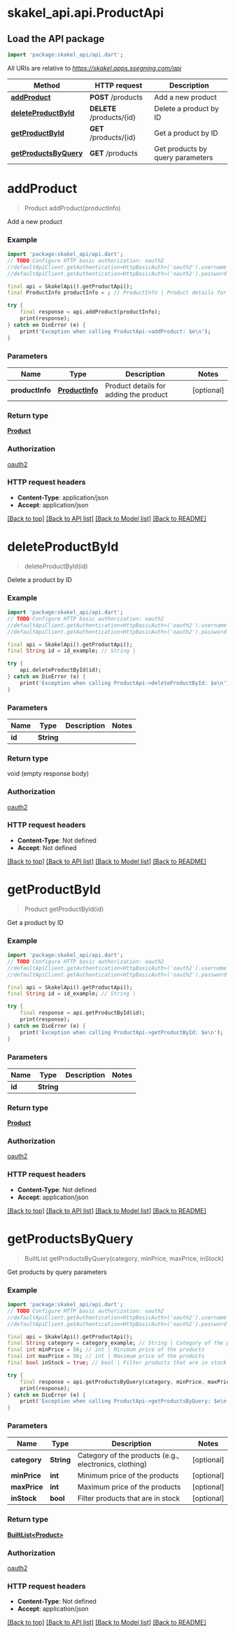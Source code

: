 # skakel_api.api.ProductApi

## Load the API package
```dart
import 'package:skakel_api/api.dart';
```

All URIs are relative to *https://skakel.apps.ssegning.com/api*

Method | HTTP request | Description
------------- | ------------- | -------------
[**addProduct**](ProductApi.md#addproduct) | **POST** /products | Add a new product
[**deleteProductById**](ProductApi.md#deleteproductbyid) | **DELETE** /products/{id} | Delete a product by ID
[**getProductById**](ProductApi.md#getproductbyid) | **GET** /products/{id} | Get a product by ID
[**getProductsByQuery**](ProductApi.md#getproductsbyquery) | **GET** /products | Get products by query parameters


# **addProduct**
> Product addProduct(productInfo)

Add a new product

### Example
```dart
import 'package:skakel_api/api.dart';
// TODO Configure HTTP basic authorization: oauth2
//defaultApiClient.getAuthentication<HttpBasicAuth>('oauth2').username = 'YOUR_USERNAME'
//defaultApiClient.getAuthentication<HttpBasicAuth>('oauth2').password = 'YOUR_PASSWORD';

final api = SkakelApi().getProductApi();
final ProductInfo productInfo = ; // ProductInfo | Product details for adding the product

try {
    final response = api.addProduct(productInfo);
    print(response);
} catch on DioError (e) {
    print('Exception when calling ProductApi->addProduct: $e\n');
}
```

### Parameters

Name | Type | Description  | Notes
------------- | ------------- | ------------- | -------------
 **productInfo** | [**ProductInfo**](ProductInfo.md)| Product details for adding the product | [optional] 

### Return type

[**Product**](Product.md)

### Authorization

[oauth2](../README.md#oauth2)

### HTTP request headers

 - **Content-Type**: application/json
 - **Accept**: application/json

[[Back to top]](#) [[Back to API list]](../README.md#documentation-for-api-endpoints) [[Back to Model list]](../README.md#documentation-for-models) [[Back to README]](../README.md)

# **deleteProductById**
> deleteProductById(id)

Delete a product by ID

### Example
```dart
import 'package:skakel_api/api.dart';
// TODO Configure HTTP basic authorization: oauth2
//defaultApiClient.getAuthentication<HttpBasicAuth>('oauth2').username = 'YOUR_USERNAME'
//defaultApiClient.getAuthentication<HttpBasicAuth>('oauth2').password = 'YOUR_PASSWORD';

final api = SkakelApi().getProductApi();
final String id = id_example; // String | 

try {
    api.deleteProductById(id);
} catch on DioError (e) {
    print('Exception when calling ProductApi->deleteProductById: $e\n');
}
```

### Parameters

Name | Type | Description  | Notes
------------- | ------------- | ------------- | -------------
 **id** | **String**|  | 

### Return type

void (empty response body)

### Authorization

[oauth2](../README.md#oauth2)

### HTTP request headers

 - **Content-Type**: Not defined
 - **Accept**: Not defined

[[Back to top]](#) [[Back to API list]](../README.md#documentation-for-api-endpoints) [[Back to Model list]](../README.md#documentation-for-models) [[Back to README]](../README.md)

# **getProductById**
> Product getProductById(id)

Get a product by ID

### Example
```dart
import 'package:skakel_api/api.dart';
// TODO Configure HTTP basic authorization: oauth2
//defaultApiClient.getAuthentication<HttpBasicAuth>('oauth2').username = 'YOUR_USERNAME'
//defaultApiClient.getAuthentication<HttpBasicAuth>('oauth2').password = 'YOUR_PASSWORD';

final api = SkakelApi().getProductApi();
final String id = id_example; // String | 

try {
    final response = api.getProductById(id);
    print(response);
} catch on DioError (e) {
    print('Exception when calling ProductApi->getProductById: $e\n');
}
```

### Parameters

Name | Type | Description  | Notes
------------- | ------------- | ------------- | -------------
 **id** | **String**|  | 

### Return type

[**Product**](Product.md)

### Authorization

[oauth2](../README.md#oauth2)

### HTTP request headers

 - **Content-Type**: Not defined
 - **Accept**: application/json

[[Back to top]](#) [[Back to API list]](../README.md#documentation-for-api-endpoints) [[Back to Model list]](../README.md#documentation-for-models) [[Back to README]](../README.md)

# **getProductsByQuery**
> BuiltList<Product> getProductsByQuery(category, minPrice, maxPrice, inStock)

Get products by query parameters

### Example
```dart
import 'package:skakel_api/api.dart';
// TODO Configure HTTP basic authorization: oauth2
//defaultApiClient.getAuthentication<HttpBasicAuth>('oauth2').username = 'YOUR_USERNAME'
//defaultApiClient.getAuthentication<HttpBasicAuth>('oauth2').password = 'YOUR_PASSWORD';

final api = SkakelApi().getProductApi();
final String category = category_example; // String | Category of the products (e.g., electronics, clothing)
final int minPrice = 56; // int | Minimum price of the products
final int maxPrice = 56; // int | Maximum price of the products
final bool inStock = true; // bool | Filter products that are in stock

try {
    final response = api.getProductsByQuery(category, minPrice, maxPrice, inStock);
    print(response);
} catch on DioError (e) {
    print('Exception when calling ProductApi->getProductsByQuery: $e\n');
}
```

### Parameters

Name | Type | Description  | Notes
------------- | ------------- | ------------- | -------------
 **category** | **String**| Category of the products (e.g., electronics, clothing) | [optional] 
 **minPrice** | **int**| Minimum price of the products | [optional] 
 **maxPrice** | **int**| Maximum price of the products | [optional] 
 **inStock** | **bool**| Filter products that are in stock | [optional] 

### Return type

[**BuiltList&lt;Product&gt;**](Product.md)

### Authorization

[oauth2](../README.md#oauth2)

### HTTP request headers

 - **Content-Type**: Not defined
 - **Accept**: application/json

[[Back to top]](#) [[Back to API list]](../README.md#documentation-for-api-endpoints) [[Back to Model list]](../README.md#documentation-for-models) [[Back to README]](../README.md)

